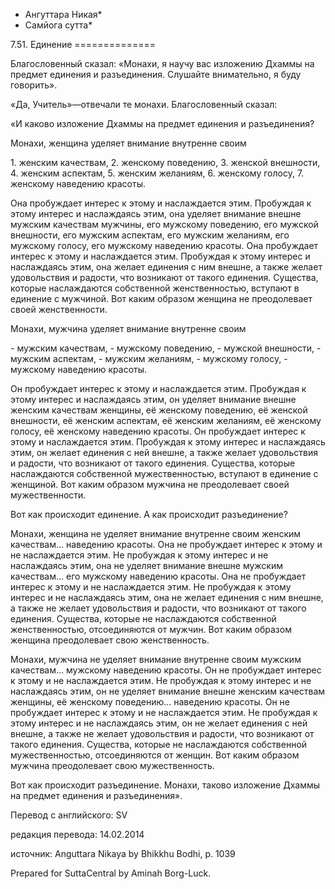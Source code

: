 * Ангуттара Никая*
* Самйога сутта*

7\.51\. Единение
\=\=\=\=\=\=\=\=\=\=\=\=\=\=

Благословенный сказал: «Монахи, я научу вас изложению Дхаммы на предмет единения и разъединения\. Слушайте внимательно, я буду говорить»\.

«Да, Учитель»—отвечали те монахи\. Благословенный сказал:

«И каково изложение Дхаммы на предмет единения и разъединения?

Монахи, женщина уделяет внимание внутренне своим

1\. женским качествам,
2\. женскому поведению,
3\. женской внешности,
4\. женским аспектам,
5\. женским желаниям,
6\. женскому голосу,
7\. женскому наведению красоты\.

Она пробуждает интерес к этому и наслаждается этим\. Пробуждая к этому интерес и наслаждаясь этим, она уделяет внимание внешне мужским качествам мужчины, его мужскому поведению, его мужской внешности, его мужским аспектам, его мужским желаниям, его мужскому голосу, его мужскому наведению красоты\. Она пробуждает интерес к этому и наслаждается этим\. Пробуждая к этому интерес и наслаждаясь этим, она желает единения с ним внешне, а также желает удовольствия и радости, что возникают от такого единения\. Существа, которые наслаждаются собственной женственностью, вступают в единение с мужчиной\. Вот каким образом женщина не преодолевает своей женственности\.

Монахи, мужчина уделяет внимание внутренне своим

\- мужским качествам,
\- мужскому поведению,
\- мужской внешности,
\- мужским аспектам,
\- мужским желаниям,
\- мужскому голосу,
\- мужскому наведению красоты\.

Он пробуждает интерес к этому и наслаждается этим\. Пробуждая к этому интерес и наслаждаясь этим, он уделяет внимание внешне женским качествам женщины, её женскому поведению, её женской внешности, её женским аспектам, её женским желаниям, её женскому голосу, её женскому наведению красоты\. Он пробуждает интерес к этому и наслаждается этим\. Пробуждая к этому интерес и наслаждаясь этим, он желает единения с ней внешне, а также желает удовольствия и радости, что возникают от такого единения\. Существа, которые наслаждаются собственной мужественностью, вступают в единение с женщиной\. Вот каким образом мужчина не преодолевает своей мужественности\.

Вот как происходит единение\. А как происходит разъединение?

Монахи, женщина не уделяет внимание внутренне своим женским качествам… наведению красоты\. Она не пробуждает интерес к этому и не наслаждается этим\. Не пробуждая к этому интерес и не наслаждаясь этим, она не уделяет внимание внешне мужским качествам… его мужскому наведению красоты\. Она не пробуждает интерес к этому и не наслаждается этим\. Не пробуждая к этому интерес и не наслаждаясь этим, она не желает единения с ним внешне, а также не желает удовольствия и радости, что возникают от такого единения\. Существа, которые не наслаждаются собственной женственностью, отсоединяются от мужчин\. Вот каким образом женщина преодолевает свою женственность\.

Монахи, мужчина не уделяет внимание внутренне своим мужским качествам… мужскому наведению красоты\. Он не пробуждает интерес к этому и не наслаждается этим\. Не пробуждая к этому интерес и не наслаждаясь этим, он не уделяет внимание внешне женским качествам женщины, её женскому поведению… наведению красоты\. Он не пробуждает интерес к этому и не наслаждается этим\. Не пробуждая к этому интерес и не наслаждаясь этим, он не желает единения с ней внешне, а также не желает удовольствия и радости, что возникают от такого единения\. Существа, которые не наслаждаются собственной мужественностью, отсоединяются от женщин\. Вот каким образом мужчина преодолевает свою мужественность\.

Вот как происходит разъединение\. Монахи, таково изложение Дхаммы на предмет единения и разъединения»\.

Перевод с английского: SV

редакция перевода: 14\.02\.2014

источник: Anguttara Nikaya by Bhikkhu Bodhi, p\. 1039

Prepared for SuttaCentral by Aminah Borg\-Luck\.